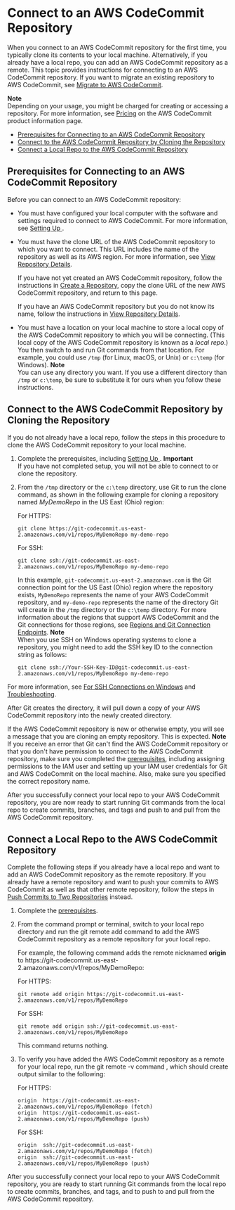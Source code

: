 # Connect to an AWS CodeCommit Repository<a name="how-to-connect"></a>

When you connect to an AWS CodeCommit repository for the first time, you typically clone its contents to your local machine\. Alternatively, if you already have a local repo, you can add an AWS CodeCommit repository as a remote\. This topic provides instructions for connecting to an AWS CodeCommit repository\. If you want to migrate an existing repository to AWS CodeCommit, see [Migrate to AWS CodeCommit](how-to-migrate-repository.md)\.

**Note**  
Depending on your usage, you might be charged for creating or accessing a repository\. For more information, see [Pricing](http://aws.amazon.com/codecommit/pricing) on the AWS CodeCommit product information page\.


+ [Prerequisites for Connecting to an AWS CodeCommit Repository](#how-to-connect-prerequisites)
+ [Connect to the AWS CodeCommit Repository by Cloning the Repository](#how-to-connect-http)
+ [Connect a Local Repo to the AWS CodeCommit Repository](#how-to-connect-local)

## Prerequisites for Connecting to an AWS CodeCommit Repository<a name="how-to-connect-prerequisites"></a>

Before you can connect to an AWS CodeCommit repository:

+ You must have configured your local computer with the software and settings required to connect to AWS CodeCommit\. For more information, see [Setting Up ](setting-up.md)\.

+ You must have the clone URL of the AWS CodeCommit repository to which you want to connect\. This URL includes the name of the repository as well as its AWS region\. For more information, see [View Repository Details](how-to-view-repository-details.md)\.

  If you have not yet created an AWS CodeCommit repository, follow the instructions in [Create a Repository](how-to-create-repository.md), copy the clone URL of the new AWS CodeCommit repository, and return to this page\.

  If you have an AWS CodeCommit repository but you do not know its name, follow the instructions in [View Repository Details](how-to-view-repository-details.md)\.

+ You must have a location on your local machine to store a local copy of the AWS CodeCommit repository to which you will be connecting\. \(This local copy of the AWS CodeCommit repository is known as a *local repo*\.\) You then switch to and run Git commands from that location\. For example, you could use `/tmp` \(for Linux, macOS, or Unix\) or `c:\temp` \(for Windows\)\.
**Note**  
You can use any directory you want\. If you use a different directory than `/tmp` or `c:\temp`, be sure to substitute it for ours when you follow these instructions\.

## Connect to the AWS CodeCommit Repository by Cloning the Repository<a name="how-to-connect-http"></a>

If you do not already have a local repo, follow the steps in this procedure to clone the AWS CodeCommit repository to your local machine\.

1. Complete the prerequisites, including [Setting Up ](setting-up.md)\.
**Important**  
If you have not completed setup, you will not be able to connect to or clone the repository\.

1. From the `/tmp` directory or the `c:\temp` directory, use Git to run the clone command, as shown in the following example for cloning a repository named *MyDemoRepo* in the US East \(Ohio\) region:

   For HTTPS:

   ```
   git clone https://git-codecommit.us-east-2.amazonaws.com/v1/repos/MyDemoRepo my-demo-repo
   ```

   For SSH:

   ```
   git clone ssh://git-codecommit.us-east-2.amazonaws.com/v1/repos/MyDemoRepo my-demo-repo
   ```

   In this example, `git-codecommit.us-east-2.amazonaws.com` is the Git connection point for the US East \(Ohio\) region where the repository exists, `MyDemoRepo` represents the name of your AWS CodeCommit repository, and `my-demo-repo` represents the name of the directory Git will create in the `/tmp` directory or the `c:\temp` directory\. For more information about the regions that support AWS CodeCommit and the Git connections for those regions, see [Regions and Git Connection Endpoints](regions.md)\.
**Note**  
When you use SSH on Windows operating systems to clone a repository, you might need to add the SSH key ID to the connection string as follows:  

   ```
   git clone ssh://Your-SSH-Key-ID@git-codecommit.us-east-2.amazonaws.com/v1/repos/MyDemoRepo my-demo-repo
   ```
For more information, see [For SSH Connections on Windows](setting-up-ssh-windows.md) and [Troubleshooting](troubleshooting.md)\.

   After Git creates the directory, it will pull down a copy of your AWS CodeCommit repository into the newly created directory\.

   If the AWS CodeCommit repository is new or otherwise empty, you will see a message that you are cloning an empty repository\. This is expected\.
**Note**  
If you receive an error that Git can't find the AWS CodeCommit repository or that you don't have permission to connect to the AWS CodeCommit repository, make sure you completed the [prerequisites](setting-up.md), including assigning permissions to the IAM user and setting up your IAM user credentials for Git and AWS CodeCommit on the local machine\. Also, make sure you specified the correct repository name\.

After you successfully connect your local repo to your AWS CodeCommit repository, you are now ready to start running Git commands from the local repo to create commits, branches, and tags and push to and pull from the AWS CodeCommit repository\.

## Connect a Local Repo to the AWS CodeCommit Repository<a name="how-to-connect-local"></a>

Complete the following steps if you already have a local repo and want to add an AWS CodeCommit repository as the remote repository\. If you already have a remote repository and want to push your commits to AWS CodeCommit as well as that other remote repository, follow the steps in [Push Commits to Two Repositories](how-to-mirror-repo-pushes.md) instead\.

1. Complete the [prerequisites](#how-to-connect-prerequisites)\.

1. From the command prompt or terminal, switch to your local repo directory and run the git remote add command to add the AWS CodeCommit repository as a remote repository for your local repo\.

   For example, the following command adds the remote nicknamed **origin** to https://git\-codecommit\.us\-east\-2\.amazonaws\.com/v1/repos/MyDemoRepo:

   For HTTPS:

   ```
   git remote add origin https://git-codecommit.us-east-2.amazonaws.com/v1/repos/MyDemoRepo
   ```

   For SSH:

   ```
   git remote add origin ssh://git-codecommit.us-east-2.amazonaws.com/v1/repos/MyDemoRepo
   ```

   This command returns nothing\.

1. To verify you have added the AWS CodeCommit repository as a remote for your local repo, run the git remote \-v command , which should create output similar to the following:

   For HTTPS:

   ```
   origin  https://git-codecommit.us-east-2.amazonaws.com/v1/repos/MyDemoRepo (fetch)      
   origin  https://git-codecommit.us-east-2.amazonaws.com/v1/repos/MyDemoRepo (push)
   ```

   For SSH:

   ```
   origin  ssh://git-codecommit.us-east-2.amazonaws.com/v1/repos/MyDemoRepo (fetch)       
   origin  ssh://git-codecommit.us-east-2.amazonaws.com/v1/repos/MyDemoRepo (push)
   ```

After you successfully connect your local repo to your AWS CodeCommit repository, you are ready to start running Git commands from the local repo to create commits, branches, and tags, and to push to and pull from the AWS CodeCommit repository\.